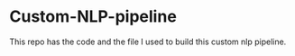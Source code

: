 # Custom-NLP-pipeline
This repo has the code and the file I used to build this custom nlp pipeline.

